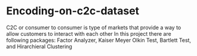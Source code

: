 # Encoding-on-c2c-dataset
C2C or consumer to consumer is type of markets that provide a way to allow customers to interact with each other
In this project there are following packages: Factor Analyzer, Kaiser Meyer Olkin Test, Bartlett Test, and Hirarchieral Clustering
